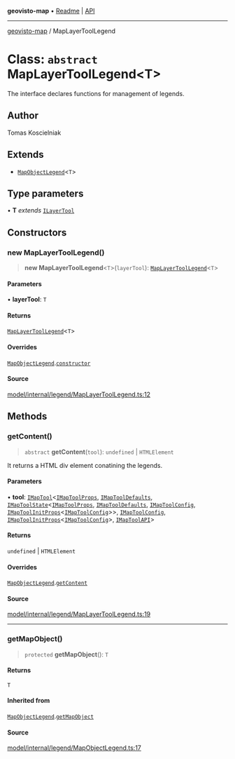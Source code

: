 **geovisto-map** • [Readme](../README.md) \| [API](../globals.md)

***

[geovisto-map](../README.md) / MapLayerToolLegend

# Class: `abstract` MapLayerToolLegend\<T\>

The interface declares functions for management of legends.

## Author

Tomas Koscielniak

## Extends

- [`MapObjectLegend`](MapObjectLegend.md)\<`T`\>

## Type parameters

• **T** *extends* [`ILayerTool`](../interfaces/ILayerTool.md)

## Constructors

### new MapLayerToolLegend()

> **new MapLayerToolLegend**\<`T`\>(`layerTool`): [`MapLayerToolLegend`](MapLayerToolLegend.md)\<`T`\>

#### Parameters

• **layerTool**: `T`

#### Returns

[`MapLayerToolLegend`](MapLayerToolLegend.md)\<`T`\>

#### Overrides

[`MapObjectLegend`](MapObjectLegend.md).[`constructor`](MapObjectLegend.md#constructors)

#### Source

[model/internal/legend/MapLayerToolLegend.ts:12](https://github.com/geovisto/geovisto-map/blob/5ee2cb5d45c19062fc8fc6beefa2848c076518b6/src/model/internal/legend/MapLayerToolLegend.ts#L12)

## Methods

### getContent()

> `abstract` **getContent**(`tool`): `undefined` \| `HTMLElement`

It returns a HTML div element conatining the legends.

#### Parameters

• **tool**: [`IMapTool`](../interfaces/IMapTool.md)\<[`IMapToolProps`](../type-aliases/IMapToolProps.md), [`IMapToolDefaults`](../interfaces/IMapToolDefaults.md), [`IMapToolState`](../interfaces/IMapToolState.md)\<[`IMapToolProps`](../type-aliases/IMapToolProps.md), [`IMapToolDefaults`](../interfaces/IMapToolDefaults.md), [`IMapToolConfig`](../type-aliases/IMapToolConfig.md), [`IMapToolInitProps`](../type-aliases/IMapToolInitProps.md)\<[`IMapToolConfig`](../type-aliases/IMapToolConfig.md)\>\>, [`IMapToolConfig`](../type-aliases/IMapToolConfig.md), [`IMapToolInitProps`](../type-aliases/IMapToolInitProps.md)\<[`IMapToolConfig`](../type-aliases/IMapToolConfig.md)\>, [`IMapToolAPI`](../type-aliases/IMapToolAPI.md)\>

#### Returns

`undefined` \| `HTMLElement`

#### Overrides

[`MapObjectLegend`](MapObjectLegend.md).[`getContent`](MapObjectLegend.md#getcontent)

#### Source

[model/internal/legend/MapLayerToolLegend.ts:19](https://github.com/geovisto/geovisto-map/blob/5ee2cb5d45c19062fc8fc6beefa2848c076518b6/src/model/internal/legend/MapLayerToolLegend.ts#L19)

***

### getMapObject()

> `protected` **getMapObject**(): `T`

#### Returns

`T`

#### Inherited from

[`MapObjectLegend`](MapObjectLegend.md).[`getMapObject`](MapObjectLegend.md#getmapobject)

#### Source

[model/internal/legend/MapObjectLegend.ts:17](https://github.com/geovisto/geovisto-map/blob/5ee2cb5d45c19062fc8fc6beefa2848c076518b6/src/model/internal/legend/MapObjectLegend.ts#L17)
